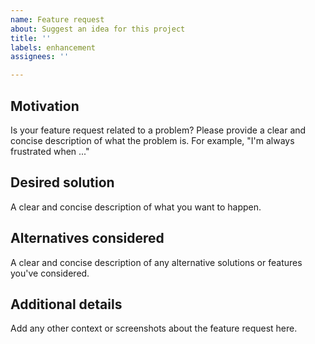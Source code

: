 ```yaml
---
name: Feature request
about: Suggest an idea for this project
title: ''
labels: enhancement
assignees: ''

---
```


## Motivation
Is your feature request related to a problem? Please provide a clear and concise description of what the problem is. For example, "I'm always frustrated when ..."

## Desired solution
A clear and concise description of what you want to happen.

## Alternatives considered  
A clear and concise description of any alternative solutions or features you've considered.

## Additional details
Add any other context or screenshots about the feature request here.
